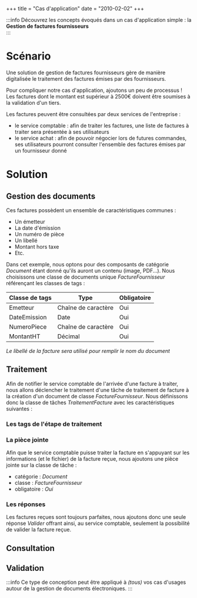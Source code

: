 +++
title = "Cas d'application"
date = "2010-02-02"
+++


:::info
Découvrez les concepts évoqués dans un cas d'application simple : la **Gestion de factures fournisseurs**  
:::


# Scénario
Une solution de gestion de factures fournisseurs gère de manière digitalisée le traitement des factures émises par des fournisseurs.

Pour compliquer notre cas d'application, ajoutons un peu de processus ! Les factures dont le montant est supérieur à 2500€ doivent être soumises à la validation d'un tiers.

Les factures peuvent être consultées par deux services de l'entreprise : 

* le service comptable : afin de traiter les factures, une liste de factures à traiter sera présentée à ses utilisateurs
* le service achat : afin de pouvoir négocier lors de futures commandes, ses utilisateurs pourront consulter l'ensemble des factures émises par un fournisseur donné

# Solution

## Gestion des documents

Ces factures possèdent un ensemble de caractéristiques communes : 

* Un émetteur
* La date d'émission
* Un numéro de pièce
* Un libellé
* Montant hors taxe
* Etc.


Dans cet exemple, nous optons pour des composants de catégorie *Document* étant donné qu'ils auront un contenu (image, PDF...).
Nous choisissons une classe de documents unique *FactureFournisseur* référençant les classes de tags : 

|Classe de tags|Type|Obligatoire|
|-------------|----|-----------|
|Emetteur|Chaîne de caractère|Oui|
|DateEmission|Date|Oui|
|NumeroPiece|Chaîne de caractère|Oui|
|MontantHT|Décimal|Oui|

*Le libellé de la facture sera utilisé pour remplir le nom du document*


## Traitement

Afin de notifier le service comptable de l'arrivée d'une facture à traiter, nous allons déclencher le traitement d'une tâche de traitement de facture à la création d'un document de classe *FactureFournisseur*. Nous définissons donc la classe de tâches *TraitementFacture* avec les caractéristiques suivantes :

### Les tags de l'étape de traitement

### La pièce jointe

Afin que le service comptable puisse traiter la facture en s'appuyant sur les informations (et le fichier) de la facture reçue, nous ajoutons une pièce jointe sur la classe de tâche : 

* catégorie : *Document*
* classe : *FactureFournisseur*
* obligatoire : *Oui*


### Les réponses

Les factures reçues sont toujours parfaites, nous ajoutons donc une seule réponse *Valider* offrant ainsi, au service comptable, seulement la possibilité de valider la facture reçue. 



## Consultation 


## Validation


:::info 
Ce type de conception peut être appliqué à *(tous)* vos cas d'usages autour de la gestion de documents électroniques.
:::
